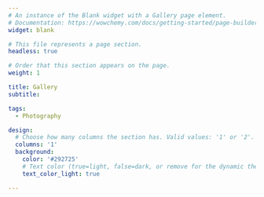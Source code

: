 ```yaml
---
# An instance of the Blank widget with a Gallery page element.
# Documentation: https://wowchemy.com/docs/getting-started/page-builder/
widget: blank

# This file represents a page section.
headless: true

# Order that this section appears on the page.
weight: 1

title: Gallery
subtitle:

tags:
  - Photography

design:
  # Choose how many columns the section has. Valid values: '1' or '2'.
  columns: '1'
  background:
    color: '#292725'
    # Text color (true=light, false=dark, or remove for the dynamic theme color). 
    text_color_light: true

---
```


